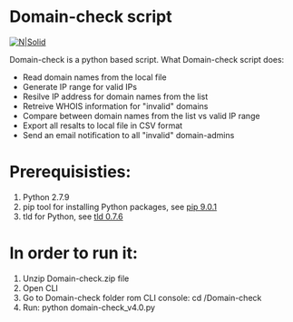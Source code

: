 # Domain-check script

[![N|Solid](https://www2.vcn.bc.ca/wp-content/uploads/2014/06/VCN-logo.png)](https://www2.vcn.bc.ca/)

Domain-check is a python based script.
What Domain-check script does:
  - Read domain names from the local file
  - Generate IP range for valid IPs
  - Resilve IP address for domain names from the list
  - Retreive WHOIS information for "invalid" domains
  - Compare between domain names from the list vs valid IP range
  - Export all resalts to local file in CSV format
  - Send an email notification to all "invalid" domain-admins

# Prerequisisties:
1. Python 2.7.9
2. pip tool for installing Python packages, see [pip 9.0.1](https://pypi.python.org/pypi/pip)
3. tld for Python, see [tld 0.7.6](https://pypi.python.org/pypi/tld)

# In order to run it:
1. Unzip Domain-check.zip file
2. Open CLI
3. Go to Domain-check folder rom CLI console: cd /Domain-check
4. Run: python domain-check_v4.0.py

